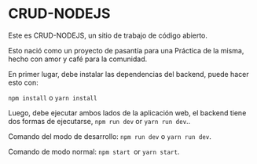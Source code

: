 # CRUD-NODEJS

Este es CRUD-NODEJS, un sitio de trabajo de código abierto.

Esto nació como un proyecto de pasantía para una Práctica de la misma, hecho con amor y café para la comunidad.

En primer lugar, debe instalar las dependencias del backend, puede hacer esto con:

`npm install` o `yarn install`

Luego, debe ejecutar ambos lados de la aplicación web, el backend tiene dos formas de ejecutarse, `npm run dev` or `yarn run dev`..

Comando del modo de desarrollo: `npm run dev` o `yarn run dev`.

Comando de modo normal: `npm start `or `yarn start`.
